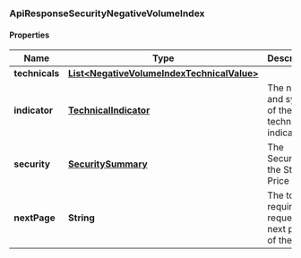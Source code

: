 
### ApiResponseSecurityNegativeVolumeIndex

#### Properties
Name | Type | Description | Notes
------------ | ------------- | ------------- | -------------
**technicals** | [**List&lt;NegativeVolumeIndexTechnicalValue&gt;**](NegativeVolumeIndexTechnicalValue.md) |  |  [optional]
**indicator** | [**TechnicalIndicator**](TechnicalIndicator.md) | The name and symbol of the technical indicator |  [optional]
**security** | [**SecuritySummary**](SecuritySummary.md) | The Security of the Stock Price |  [optional]
**nextPage** | **String** | The token required to request the next page of the data |  [optional]




